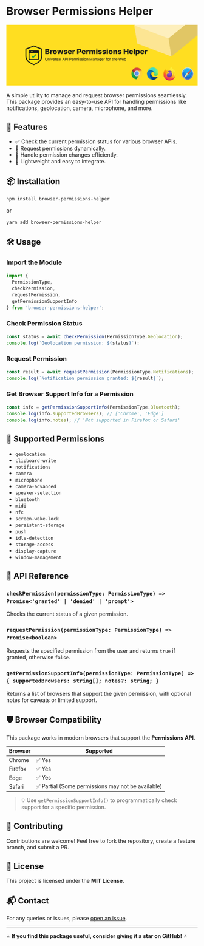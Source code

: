 # Browser Permissions Helper

![browser-permission-helper-banner.png](browser-permission-helper.png)


A simple utility to manage and request browser permissions seamlessly. This package provides an easy-to-use API for handling permissions like notifications, geolocation, camera, microphone, and more.

## 🚀 Features

- ✅ Check the current permission status for various browser APIs.
- 🔄 Request permissions dynamically.
- 📢 Handle permission changes efficiently.
- 🎯 Lightweight and easy to integrate.

## 📦 Installation

```sh
npm install browser-permissions-helper
```

or

```sh
yarn add browser-permissions-helper
```

## 🛠 Usage

### Import the Module

```javascript
import {
  PermissionType,
  checkPermission,
  requestPermission,
  getPermissionSupportInfo
} from 'browser-permissions-helper';
```

### Check Permission Status

```javascript
const status = await checkPermission(PermissionType.Geolocation);
console.log(`Geolocation permission: ${status}`);
```

### Request Permission

```javascript
const result = await requestPermission(PermissionType.Notifications);
console.log(`Notification permission granted: ${result}`);
```

### Get Browser Support Info for a Permission

```javascript
const info = getPermissionSupportInfo(PermissionType.Bluetooth);
console.log(info.supportedBrowsers); // ['Chrome', 'Edge']
console.log(info.notes); // 'Not supported in Firefox or Safari'
```


## 📜 Supported Permissions

- `geolocation`
- `clipboard-write`
- `notifications`
- `camera`
- `microphone`
- `camera-advanced`
- `speaker-selection`
- `bluetooth`
- `midi`
- `nfc`
- `screen-wake-lock`
- `persistent-storage`
- `push`
- `idle-detection`
- `storage-access`
- `display-capture`
- `window-management`

## 📖 API Reference

### `checkPermission(permissionType: PermissionType) => Promise<'granted' | 'denied' | 'prompt'>`
Checks the current status of a given permission.

### `requestPermission(permissionType: PermissionType) => Promise<boolean>`
Requests the specified permission from the user and returns `true` if granted, otherwise `false`.

### `getPermissionSupportInfo(permissionType: PermissionType) => { supportedBrowsers: string[]; notes?: string; }`
Returns a list of browsers that support the given permission, with optional notes for caveats or limited support.

## 🛡️ Browser Compatibility
This package works in modern browsers that support the **Permissions API**.

| Browser  | Supported |
|----------|----------|
| Chrome   | ✅ Yes   |
| Firefox  | ✅ Yes   |
| Edge     | ✅ Yes   |
| Safari   | ✅ Partial (Some permissions may not be available) |

> 💡 Use `getPermissionSupportInfo()` to programmatically check support for a specific permission.


## 🤝 Contributing
Contributions are welcome! Feel free to fork the repository, create a feature branch, and submit a PR.

## 📜 License
This project is licensed under the **MIT License**.

## 📬 Contact
For any queries or issues, please [open an issue](https://github.com/darshitdudhaiya/browser-permissions-helper/issues).

---

⭐ **If you find this package useful, consider giving it a star on GitHub!** ⭐

